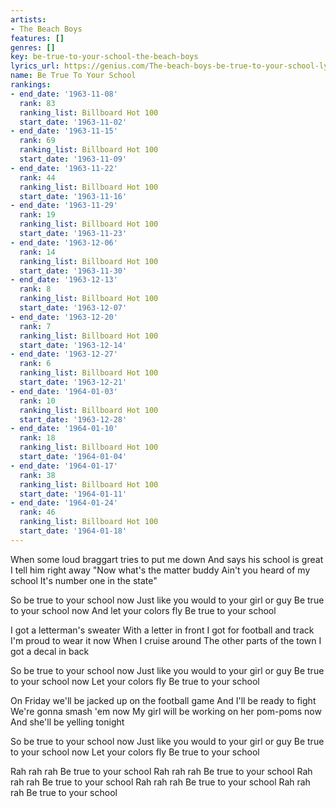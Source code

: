 ```yaml
---
artists:
- The Beach Boys
features: []
genres: []
key: be-true-to-your-school-the-beach-boys
lyrics_url: https://genius.com/The-beach-boys-be-true-to-your-school-lyrics
name: Be True To Your School
rankings:
- end_date: '1963-11-08'
  rank: 83
  ranking_list: Billboard Hot 100
  start_date: '1963-11-02'
- end_date: '1963-11-15'
  rank: 69
  ranking_list: Billboard Hot 100
  start_date: '1963-11-09'
- end_date: '1963-11-22'
  rank: 44
  ranking_list: Billboard Hot 100
  start_date: '1963-11-16'
- end_date: '1963-11-29'
  rank: 19
  ranking_list: Billboard Hot 100
  start_date: '1963-11-23'
- end_date: '1963-12-06'
  rank: 14
  ranking_list: Billboard Hot 100
  start_date: '1963-11-30'
- end_date: '1963-12-13'
  rank: 8
  ranking_list: Billboard Hot 100
  start_date: '1963-12-07'
- end_date: '1963-12-20'
  rank: 7
  ranking_list: Billboard Hot 100
  start_date: '1963-12-14'
- end_date: '1963-12-27'
  rank: 6
  ranking_list: Billboard Hot 100
  start_date: '1963-12-21'
- end_date: '1964-01-03'
  rank: 10
  ranking_list: Billboard Hot 100
  start_date: '1963-12-28'
- end_date: '1964-01-10'
  rank: 18
  ranking_list: Billboard Hot 100
  start_date: '1964-01-04'
- end_date: '1964-01-17'
  rank: 38
  ranking_list: Billboard Hot 100
  start_date: '1964-01-11'
- end_date: '1964-01-24'
  rank: 46
  ranking_list: Billboard Hot 100
  start_date: '1964-01-18'
---
```

When some loud braggart tries to put me down
And says his school is great
I tell him right away
"Now what's the matter buddy
Ain't you heard of my school
It's number one in the state"


So be true to your school now
Just like you would to your girl or guy
Be true to your school now
And let your colors fly
Be true to your school


I got a letterman's sweater
With a letter in front
I got for football and track
I'm proud to wear it now
When I cruise around
The other parts of the town
I got a decal in back


So be true to your school now
Just like you would to your girl or guy
Be true to your school now
Let your colors fly
Be true to your school


On Friday we'll be jacked up on the football game
And I'll be ready to fight
We're gonna smash 'em now
My girl will be working on her pom-poms now
And she'll be yelling tonight


So be true to your school now
Just like you would to your girl or guy
Be true to your school now
Let your colors fly
Be true to your school


Rah rah rah Be true to your school
Rah rah rah Be true to your school
Rah rah rah Be true to your school
Rah rah rah Be true to your school
Rah rah rah Be true to your school

